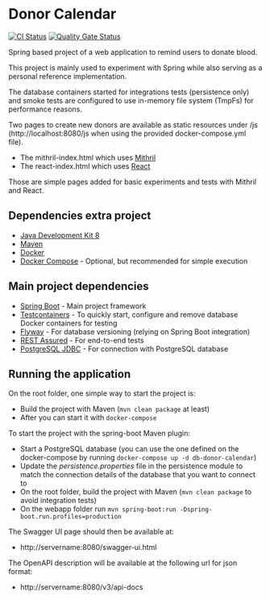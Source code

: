 # Donor Calendar

[![CI Status](https://github.com/taizel/donor-calendar/workflows/CI/badge.svg)](https://github.com/taizel/donor-calendar/actions?query=workflow%3ACI+branch%3Amain)
[![Quality Gate Status](https://sonarcloud.io/api/project_badges/measure?project=donor-calendar&metric=alert_status)](https://sonarcloud.io/dashboard?id=donor-calendar)

Spring based project of a web application to remind users to donate blood.

This project is mainly used to experiment with Spring while also serving as a personal reference implementation.

The database containers started for integrations tests (persistence only) and smoke tests are configured to use in-memory file system (TmpFs) for performance reasons.

Two pages to create new donors are available as static resources under /js (http://localhost:8080/js when using the provided docker-compose.yml file).
- The mithril-index.html which uses [Mithril](https://mithril.js.org/) 
- The react-index.html which uses [React](https://reactjs.org/)

Those are simple pages added for basic experiments and tests with Mithril and React.

## Dependencies extra project
- [Java Development Kit 8](https://openjdk.java.net/projects/jdk8) 
- [Maven](https://maven.apache.org)
- [Docker](https://www.docker.com)
- [Docker Compose](https://github.com/docker/compose) - Optional, but recommended for simple execution

## Main project dependencies
- [Spring Boot](https://spring.io/projects/spring-boot) - Main project framework
- [Testcontainers](https://www.testcontainers.org) - To quickly start, configure and remove database Docker containers for testing
- [Flyway](https://flywaydb.org/documentation/plugins/springboot) - For database versioning (relying on Spring Boot integration)
- [REST Assured](http://rest-assured.io) - For end-to-end tests
- [PostgreSQL JDBC](https://jdbc.postgresql.org/) - For connection with PostgreSQL database

## Running the application
On the root folder, one simple way to start the project is:
- Build the project with Maven (`mvn clean package` at least)
- After you can start it with `docker-compose`

To start the project with the spring-boot Maven plugin:
- Start a PostgreSQL database (you can use the one defined on the docker-compose by running `docker-compose up -d db-donor-calendar`)
- Update the _persistence.properties_ file in the persistence module to match the connection details of the database that you want to connect to
- On the root folder, build the project with Maven (`mvn clean package` to avoid integration tests)
- On the webapp folder run `mvn spring-boot:run -Dspring-boot.run.profiles=production`

The Swagger UI page should then be available at:
- http://servername:8080/swagger-ui.html

The OpenAPI description will be available at the following url for json format:
- http://servername:8080/v3/api-docs